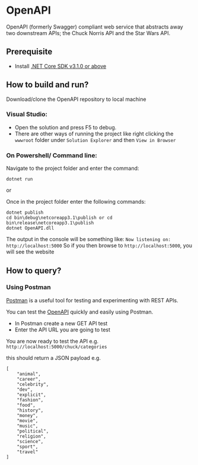 # OpenAPI
 OpenAPI (formerly Swagger) compliant web service that abstracts away two downstream APIs; the Chuck Norris API and the Star Wars API.

 ## Prerequisite
 
 * Install [.NET Core SDK v3.1.0 or above](https://www.microsoft.com/net/download)

## How to build and run?

Download/clone the OpenAPI repository to local machine

### Visual Studio:

* Open the solution and press F5 to debug. 
* There are other ways of running the project like right clicking the ``` wwwroot ``` folder under ``` Solution Explorer ``` and then ```View in Browser```


### On Powershell/ Command line:

Navigate to the project folder and enter the command:
```
dotnet run
```

or

Once in the project folder enter the following commands:
```
dotnet publish
cd bin\debug\netcoreapp3.1\publish or cd bin\release\netcoreapp3.1\publish
dotnet OpenAPI.dll
```

The output in the console will be something like:
```Now listening on: http://localhost:5000```
So if you then browse to `http://localhost:5000`, you will see the website

## How to query?

### Using Postman
[Postman](https://www.getpostman.com) is a useful tool for testing and experimenting with REST APIs. 

You can test the [OpenAPI](http://openapi.thronosconsolidated.com/swagger/index.html) quickly and easily using Postman.

* In Postman create a new GET API test
* Enter the API URL you are going to test

You are now ready to test the API e.g.
```http://localhost:5000/chuck/categories```

this should return a JSON payload e.g.
```
[
    "animal",
    "career",
    "celebrity",
    "dev",
    "explicit",
    "fashion",
    "food",
    "history",
    "money",
    "movie",
    "music",
    "political",
    "religion",
    "science",
    "sport",
    "travel"
]
```